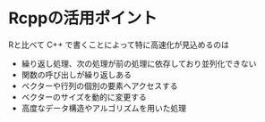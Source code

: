 # Rcppの活用ポイント

Rと比べて C++ で書くことによって特に高速化が見込めるのは
* 繰り返し処理、次の処理が前の処理に依存しており並列化できない
* 関数の呼び出しが繰り返しある
* ベクターや行列の個別の要素へアクセスする
* ベクターのサイズを動的に変更する
* 高度なデータ構造やアルゴリズムを用いた処理
